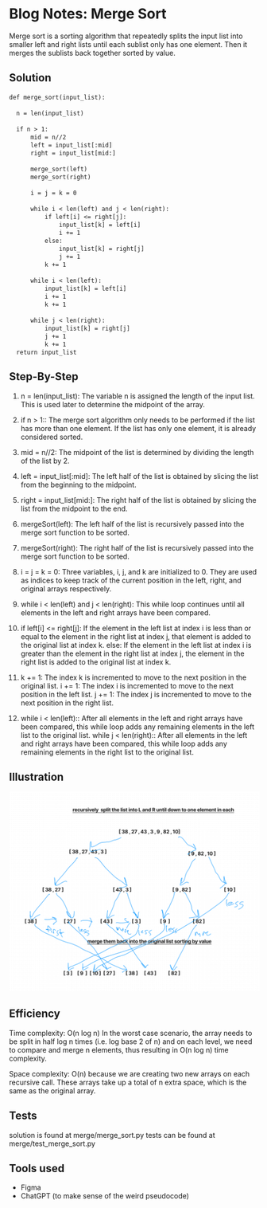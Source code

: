 # Blog Notes: Merge Sort
Merge sort is a sorting algorithm that repeatedly splits the input list into smaller left and right lists until each sublist only has one element. Then it merges the sublists back together sorted by value.

## Solution

    def merge_sort(input_list):

      n = len(input_list)

      if n > 1:
          mid = n//2
          left = input_list[:mid]
          right = input_list[mid:]

          merge_sort(left)
          merge_sort(right)

          i = j = k = 0

          while i < len(left) and j < len(right):
              if left[i] <= right[j]:
                  input_list[k] = left[i]
                  i += 1
              else:
                  input_list[k] = right[j]
                  j += 1
              k += 1

          while i < len(left):
              input_list[k] = left[i]
              i += 1
              k += 1

          while j < len(right):
              input_list[k] = right[j]
              j += 1
              k += 1
      return input_list

## Step-By-Step

1. n = len(input_list): The variable n is assigned the length of the input list. This is used later to determine the midpoint of the array.

2. if n > 1:: The merge sort algorithm only needs to be performed if the list has more than one element. If the list has only one element, it is already considered sorted.

3. mid = n//2: The midpoint of the list is determined by dividing the length of the list by 2.

4. left = input_list[:mid]: The left half of the list is obtained by slicing the list from the beginning to the midpoint.

5. right = input_list[mid:]: The right half of the list is obtained by slicing the list from the midpoint to the end.

6. mergeSort(left): The left half of the list is recursively passed into the merge sort function to be sorted.

7. mergeSort(right): The right half of the list is recursively passed into the merge sort function to be sorted.

8. i = j = k = 0: Three variables, i, j, and k are initialized to 0. They are used as indices to keep track of the current position in the left, right, and original arrays respectively.

9. while i < len(left) and j < len(right): This while loop continues until all elements in the left and right arrays have been compared.

10. if left[i] <= right[j]: If the element in the left list at index i is less than or equal to the element in the right list at index j, that element is added to the original list at index k.
else: If the element in the left list at index i is greater than the element in the right list at index j, the element in the right list is added to the original list at index k.

11. k += 1: The index k is incremented to move to the next position in the original list.
i += 1: The index i is incremented to move to the next position in the left list.
j += 1: The index j is incremented to move to the next position in the right list.

12. while i < len(left):: After all elements in the left and right arrays have been compared, this while loop adds any remaining elements in the left list to the original list.
while j < len(right):: After all elements in the left and right arrays have been compared, this while loop adds any remaining elements in the right list to the original list.

## Illustration
![merge_sort_illustration.png](merge_sort_illustration.png)

## Efficiency
Time complexity: O(n log n)
In the worst case scenario, the array needs to be split in half log n times (i.e. log base 2 of n) and on each level, we need to compare and merge n elements, thus resulting in O(n log n) time complexity.

Space complexity: O(n) because we are creating two new arrays on each recursive call. These arrays take up a total of n extra space, which is the same as the original array.

## Tests
solution is found at merge/merge_sort.py
tests can be found at merge/test_merge_sort.py

## Tools used
- Figma
- ChatGPT (to make sense of the weird pseudocode)
